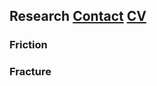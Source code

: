 ## **Research** [Contact](contact.md) [CV](gabriele_albertini_vitae.pdf) 

### Friction
### Fracture
